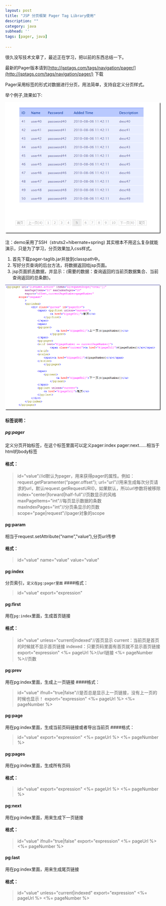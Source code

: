 ```yaml
---
layout: post
title: "JSP 分页框架 Pager Tag Library使用"
description: ""
category: java
subhead: ''
tags: [pager, java]

---
```


很久没写技术文章了，最近正在学习，把以前的东西总结一下。

最新的Pager版本请到[http://jsptags.com/tags/navigation/pager/](http://jsptags.com/tags/navigation/pager/) 下载

Pager采用标签的形式对数据进行分页，用法简单，支持自定义分页样式。

举个例子,效果如下:

![image](/images/java/1_zpsbb69f644.png)


注：demo采用了SSH（struts2+hibernate+spring) 其实根本不用这么复杂就能演示，只是为了学习，分页效果加入css样式。

1. 首先下载pager-taglib.jar并放到classpath中。
2. 写好分页查询的后台方法，将数据返回给jsp页面。
3. jsp页面抓去数据，并显示：(需要的数据：查询返回的当前页数据集合、当前查询返回的总条数)。

![image](/images/java/2_zps1384fc77.png)

#### 标签说明：

##### pg:pager 
定义分页开始标签，在这个标签里面可以定义pager:index pager:next……相当于html的body标签 
#### 格式： 
> id="value"//id默认为pager，用来获得pager的属性。例如：request.getParamenter(“pager.offset”);
> url="url"//用来生成每次分页请求的url，默认request.getRequestURI()，如果默认，所以url参数将被移除       
> index="center|forward|half-full"//页数显示的风格       
> maxPageItems="int"//每页显示数据的条数       
> maxIndexPages="int"//分页条显示的页数       
> scope="page|request"//pager对象的scope       

#### pg:param 
相当于request.setAttribute(“name”,"value“),分页url传参 
#### 格式： 

>id="value" 
>name="value" 
>value="value" 

#### pg:index 
分页索引，`定义在pg:pager里面` 
####格式： 

>id="value" 
>export="expression" 
 

#### pg:first 
用在`pg:index`里面，生成首页链接 
#### 格式： 

>id="value" 
>unless="current|indexed"//首页显示 current：当前页是首页的时候就不显示首页链接 indexed：只要页码里面有首页就不显示首页链接 
>export="expression" 
><%= pageUrl %>//url链接 
><%= pageNumber %>//页数 

#### pg:prev 
用在pg:index里面，生成上一页链接 
####格式： 

>id="value" 
>ifnull="true|false"//是否总是显示上一页链接，没有上一页的时候也显示！ 
>export="expression" 
><%= pageUrl %> 
><%= pageNumber %> 

#### pg:page 
用在pg:index里面，生成当前页码链接或者导出当前页 
####格式： 

>id="value" 
>export="expression" 
><%= pageUrl %> 
><%= pageNumber %> 

#### pg:pages 
用在pg:index里面，生成所有页码 
#### 格式： 

>id="value" 
>export="expression" 
><%= pageUrl %> 
><%= pageNumber %> 

#### pg:next 
用在pg:index里面，用来生成下一页链接 
#### 格式： 

>id="value" 
>ifnull="true|false" 
>export="expression" 
><%= pageUrl %> 
><%= pageNumber %> 

#### pg:last 
用在pg:index里面，用来生成尾页链接 
#### 格式： 

>id="value" 
>unless="current|indexed" 
>export="expression" 
><%= pageUrl %> 
><%= pageNumber %> 

